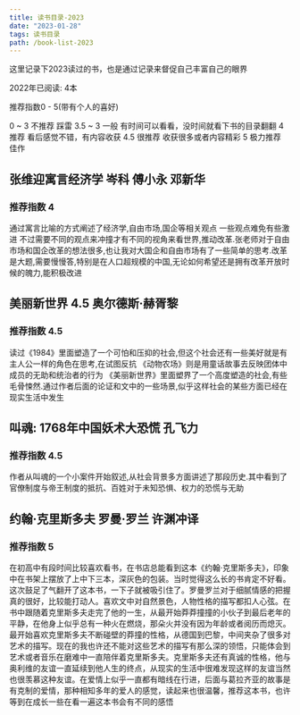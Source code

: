 ```yaml
---
title: 读书目录-2023
date: "2023-01-28"
tags: 读书目录
path: /book-list-2023
---
```


这里记录下2023读过的书，也是通过记录来督促自己丰富自己的眼界

2022年已阅读: 4本

推荐指数0 - 5(带有个人的喜好)

0 ~ 3 不推荐 踩雷
3.5 ~ 3 一般 有时间可以看看，没时间就看下书的目录翻翻 
4  推荐 看后感觉不错，有内容收获
4.5 很推荐 收获很多或者内容精彩
5 极力推荐  佳作

## 张维迎寓言经济学 岑科 傅小永 邓新华

### 推荐指数 4
通过寓言比喻的方式阐述了经济学,自由市场,国企等相关观点 一些观点难免有些激进 不过需要不同的观点来冲撞才有不同的视角来看世界,推动改革.张老师对于自由市场和国企改革的想法很多,也让我对大国企和自由市场有了一些简单的思考.改革是大题,需要慢慢答,特别是在人口超规模的中国,无论如何希望还是拥有改革开放时候的魄力,能积极改进

## 美丽新世界 4.5 奥尔德斯·赫胥黎

### 推荐指数 4.5
读过《1984》里面塑造了一个可怕和压抑的社会,但这个社会还有一些美好就是有主人公一样的角色在思考,在试图反抗
《动物农场》则是用童话故事去反映团体中成员的无助和统治者的行为
《美丽新世界》里面塑界了一个高度塑造的社会,有些毛骨悚然.通过作者后面的论证和文中的一些场景,似乎这样社会的某些方面已经在现实生活中发生

## 叫魂: 1768年中国妖术大恐慌 孔飞力

### 推荐指数 4.5
作者从叫魂的一个小案件开始叙述,从社会背景多方面讲述了那段历史.其中看到了官僚制度与帝王制度的抵抗、百姓对于未知恐惧、权力的恐慌与无助

## 约翰·克里斯多夫 罗曼·罗兰 许渊冲译 

### 推荐指数 5
在初高中有段时间比较喜欢看书，在书店总能看到这本《约翰·克里斯多夫》，印象中在书架上摆放了上中下三本，深灰色的包装。当时觉得这么长的书肯定不好看。这次鼓足了气翻开了这本书，一下子就被吸引住了。罗曼罗兰对于细腻情感的把握真的很好，比较能打动人。喜欢文中对自然景色，人物性格的描写都扣人心弦。在书中跟随着克里斯多夫走完了他的一生，从最开始莽莽撞撞的小伙子到最后老年的平静，在他身上似乎总有一种火在燃烧，那朵火并没有因为年龄或者阅历而熄灭。最开始喜欢克里斯多夫不断碰壁的莽撞的性格，从德国到巴黎，中间夹杂了很多对艺术的描写。现在的我也许还不能对这些艺术的描写有那么深的领悟，只能体会到艺术或者音乐在磨难中一直陪伴着克里斯多夫。克里斯多夫还有真诚的性格，他与奥利维的友谊一直延续到他人生的终点，从现实的生活中很难发现这样的友谊当然也很羡慕这种友谊。在爱情上似乎一直都有暗线在行进，后面与葛拉齐亚的故事是有克制的爱情，那种相知多年的爱人的感觉，读起来也很温馨，推荐这本书，也许等到在成长一些在看一遍这本书会有不同的感悟